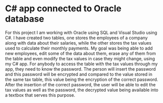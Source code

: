 # C# app connected to Oracle database
  For this project I am working with Oracle using SQL and Visual Studio using C#.
  I have created two tables, one stores the employees of a company along with data about their salaries, while the other stores the tax values used to calculate their monthly payments.
  My goal was being able to add new employees, edit some of the data about them, erase any of them from the table and even modify the tax values in case they might change, using my C# app.
  For anybody to access the table with the tax values through my app, they need to know the password. The person will insert the password and this password will be encrypted and compared to the value stored in the same tax table, this value being the encryption of the correct password. After the insertion of the correct password, the user will be able to edit the tax values as well as the password, the decrypted value being available into a textbox that serves this purpose.
